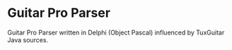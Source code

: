 Guitar Pro Parser
====================

Guitar Pro Parser written in Delphi (Object Pascal) influenced by TuxGuitar Java sources.
